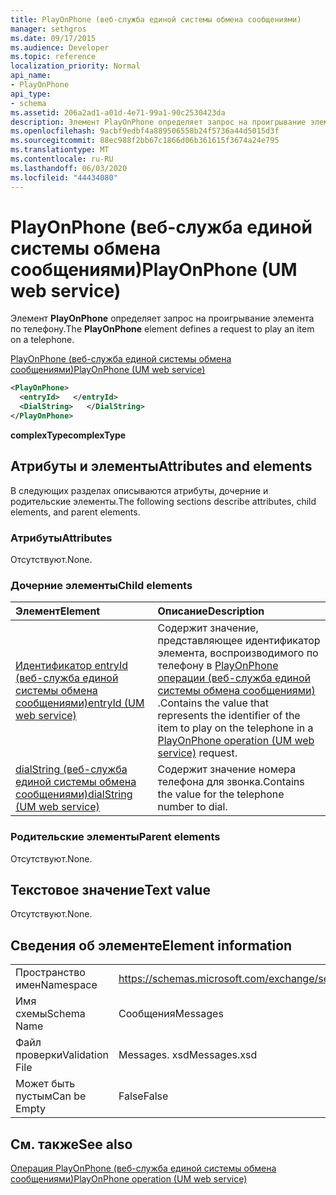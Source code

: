 ```yaml
---
title: PlayOnPhone (веб-служба единой системы обмена сообщениями)
manager: sethgros
ms.date: 09/17/2015
ms.audience: Developer
ms.topic: reference
localization_priority: Normal
api_name:
- PlayOnPhone
api_type:
- schema
ms.assetid: 206a2ad1-a01d-4e71-99a1-90c2530423da
description: Элемент PlayOnPhone определяет запрос на проигрывание элемента по телефону.
ms.openlocfilehash: 9acbf9edbf4a889506558b24f5736a44d5015d3f
ms.sourcegitcommit: 88ec988f2bb67c1866d06b361615f3674a24e795
ms.translationtype: MT
ms.contentlocale: ru-RU
ms.lasthandoff: 06/03/2020
ms.locfileid: "44434080"
---
```

# <a name="playonphone-um-web-service"></a><span data-ttu-id="cffae-103">PlayOnPhone (веб-служба единой системы обмена сообщениями)</span><span class="sxs-lookup"><span data-stu-id="cffae-103">PlayOnPhone (UM web service)</span></span>

<span data-ttu-id="cffae-104">Элемент **PlayOnPhone** определяет запрос на проигрывание элемента по телефону.</span><span class="sxs-lookup"><span data-stu-id="cffae-104">The **PlayOnPhone** element defines a request to play an item on a telephone.</span></span> 
  
[<span data-ttu-id="cffae-105">PlayOnPhone (веб-служба единой системы обмена сообщениями)</span><span class="sxs-lookup"><span data-stu-id="cffae-105">PlayOnPhone (UM web service)</span></span>](playonphone-um-web-service.md)
  
```xml
<PlayOnPhone>
  <entryId>   </entryId>
  <DialString>   </DialString>
</PlayOnPhone>
```

 <span data-ttu-id="cffae-106">**complexType**</span><span class="sxs-lookup"><span data-stu-id="cffae-106">**complexType**</span></span>
## <a name="attributes-and-elements"></a><span data-ttu-id="cffae-107">Атрибуты и элементы</span><span class="sxs-lookup"><span data-stu-id="cffae-107">Attributes and elements</span></span>

<span data-ttu-id="cffae-108">В следующих разделах описываются атрибуты, дочерние и родительские элементы.</span><span class="sxs-lookup"><span data-stu-id="cffae-108">The following sections describe attributes, child elements, and parent elements.</span></span>
  
### <a name="attributes"></a><span data-ttu-id="cffae-109">Атрибуты</span><span class="sxs-lookup"><span data-stu-id="cffae-109">Attributes</span></span>

<span data-ttu-id="cffae-110">Отсутствуют.</span><span class="sxs-lookup"><span data-stu-id="cffae-110">None.</span></span>
  
### <a name="child-elements"></a><span data-ttu-id="cffae-111">Дочерние элементы</span><span class="sxs-lookup"><span data-stu-id="cffae-111">Child elements</span></span>

|<span data-ttu-id="cffae-112">**Элемент**</span><span class="sxs-lookup"><span data-stu-id="cffae-112">**Element**</span></span>|<span data-ttu-id="cffae-113">**Описание**</span><span class="sxs-lookup"><span data-stu-id="cffae-113">**Description**</span></span>|
|:-----|:-----|
|[<span data-ttu-id="cffae-114">Идентификатор entryId (веб-служба единой системы обмена сообщениями)</span><span class="sxs-lookup"><span data-stu-id="cffae-114">entryId (UM web service)</span></span>](entryid-um-web-service.md) <br/> |<span data-ttu-id="cffae-115">Содержит значение, представляющее идентификатор элемента, воспроизводимого по телефону в [PlayOnPhone операции (веб-служба единой системы обмена сообщениями)](playonphone-operation-um-web-service.md) .</span><span class="sxs-lookup"><span data-stu-id="cffae-115">Contains the value that represents the identifier of the item to play on the telephone in a [PlayOnPhone operation (UM web service)](playonphone-operation-um-web-service.md) request.</span></span>  <br/> |
|[<span data-ttu-id="cffae-116">dialString (веб-служба единой системы обмена сообщениями)</span><span class="sxs-lookup"><span data-stu-id="cffae-116">dialString (UM web service)</span></span>](dialstring-um-web-service.md) <br/> |<span data-ttu-id="cffae-117">Содержит значение номера телефона для звонка.</span><span class="sxs-lookup"><span data-stu-id="cffae-117">Contains the value for the telephone number to dial.</span></span>  <br/> |
   
### <a name="parent-elements"></a><span data-ttu-id="cffae-118">Родительские элементы</span><span class="sxs-lookup"><span data-stu-id="cffae-118">Parent elements</span></span>

<span data-ttu-id="cffae-119">Отсутствуют.</span><span class="sxs-lookup"><span data-stu-id="cffae-119">None.</span></span>
  
## <a name="text-value"></a><span data-ttu-id="cffae-120">Текстовое значение</span><span class="sxs-lookup"><span data-stu-id="cffae-120">Text value</span></span>

<span data-ttu-id="cffae-121">Отсутствуют.</span><span class="sxs-lookup"><span data-stu-id="cffae-121">None.</span></span>
  
## <a name="element-information"></a><span data-ttu-id="cffae-122">Сведения об элементе</span><span class="sxs-lookup"><span data-stu-id="cffae-122">Element information</span></span>

|||
|:-----|:-----|
|<span data-ttu-id="cffae-123">Пространство имен</span><span class="sxs-lookup"><span data-stu-id="cffae-123">Namespace</span></span>  <br/> |https://schemas.microsoft.com/exchange/services/2006/messages  <br/> |
|<span data-ttu-id="cffae-124">Имя схемы</span><span class="sxs-lookup"><span data-stu-id="cffae-124">Schema Name</span></span>  <br/> |<span data-ttu-id="cffae-125">Сообщения</span><span class="sxs-lookup"><span data-stu-id="cffae-125">Messages</span></span>  <br/> |
|<span data-ttu-id="cffae-126">Файл проверки</span><span class="sxs-lookup"><span data-stu-id="cffae-126">Validation File</span></span>  <br/> |<span data-ttu-id="cffae-127">Messages. xsd</span><span class="sxs-lookup"><span data-stu-id="cffae-127">Messages.xsd</span></span>  <br/> |
|<span data-ttu-id="cffae-128">Может быть пустым</span><span class="sxs-lookup"><span data-stu-id="cffae-128">Can be Empty</span></span>  <br/> |<span data-ttu-id="cffae-129">False</span><span class="sxs-lookup"><span data-stu-id="cffae-129">False</span></span>  <br/> |
   
## <a name="see-also"></a><span data-ttu-id="cffae-130">См. также</span><span class="sxs-lookup"><span data-stu-id="cffae-130">See also</span></span>



[<span data-ttu-id="cffae-131">Операция PlayOnPhone (веб-служба единой системы обмена сообщениями)</span><span class="sxs-lookup"><span data-stu-id="cffae-131">PlayOnPhone operation (UM web service)</span></span>](playonphone-operation-um-web-service.md)

